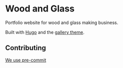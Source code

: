 # Wood and Glass

Portfolio website for wood and glass making business.

Built with [Hugo](https://gohugo.io/) and the [gallery theme](https://github.com/nicokaiser/hugo-theme-gallery/tree/main).

## Contributing

[We use pre-commit](https://pre-commit.com/) 